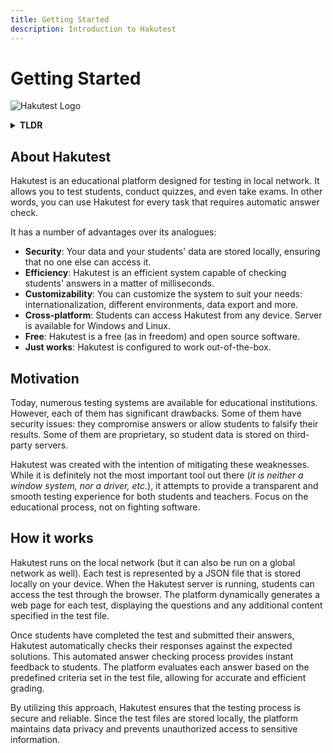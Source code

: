```yaml
---
title: Getting Started
description: Introduction to Hakutest
---
```


# Getting Started

![Hakutest Logo](/logo.svg)

<details>
    <summary><b>TLDR</b></summary>
    <i>Hakutest is an educational platform designed for testing, quizzes, and
    exams with automatic answer checking. It offers advantages such as local
    data storage for enhanced security, efficient grading in milliseconds,
    customization options, cross-platform accessibility, and being free and
    open source. Hakutest was created to address the drawbacks of existing
    testing systems, ensuring data privacy and reliable testing. It operates by
    storing test files locally, generating web pages for each test, and
    automatically checking student responses against expected solutions for
    instant feedback and accurate grading.</i>
</details>

## About Hakutest

Hakutest is an educational platform designed for testing in local network. It
allows you to test students, conduct quizzes, and even take exams. In other
words, you can use Hakutest for every task that requires automatic answer
check.

It has a number of advantages over its analogues:

-   **Security**: Your data and your students' data are stored locally, ensuring
    that no one else can access it.
-   **Efficiency**: Hakutest is an efficient system capable of checking students'
    answers in a matter of milliseconds.
-   **Customizability**: You can customize the system to suit your needs:
    internationalization, different environments, data export and more.
-   **Cross-platform**: Students can access Hakutest from any device. Server is
    available for Windows and Linux.
-   **Free**: Hakutest is a free (as in freedom) and open source software.
-   **Just works**: Hakutest is configured to work out-of-the-box.

## Motivation

Today, numerous testing systems are available for educational institutions.
However, each of them has significant drawbacks. Some of them have security
issues: they compromise answers or allow students to falsify their results.
Some of them are proprietary, so student data is stored on third-party servers.

Hakutest was created with the intention of mitigating these weaknesses. While it
is definitely not the most important tool out there (_it is neither a window
system, nor a driver, etc._), it attempts to provide a transparent and smooth
testing experience for both students and teachers. Focus on the educational
process, not on fighting software.

## How it works

Hakutest runs on the local network (but it can also be run on a global network
as well). Each test is represented by a JSON file that is stored locally on
your device. When the Hakutest server is running, students can access the test
through the browser. The platform dynamically generates a web page for each
test, displaying the questions and any additional content specified in the test
file.

Once students have completed the test and submitted their answers, Hakutest
automatically checks their responses against the expected solutions. This
automated answer checking process provides instant feedback to students. The
platform evaluates each answer based on the predefined criteria set in the test
file, allowing for accurate and efficient grading.

By utilizing this approach, Hakutest ensures that the testing process is secure
and reliable. Since the test files are stored locally, the platform maintains
data privacy and prevents unauthorized access to sensitive information.

